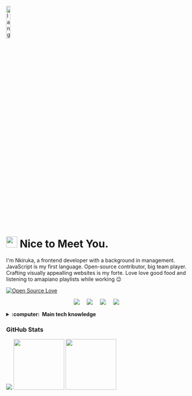 <p align="left"><img width=15%" src="https://github.com/alansmathew/alansmathew/raw/master/lang.gif" alt="lang image here" /></p>

# <img src="https://media.giphy.com/media/hvRJCLFzcasrR4ia7z/giphy.gif" width="30px"> Nice to Meet You.

I'm Nkiruka, a frontend developer with a background in management. 
  JavaScript is my first language. Open-source contributor, big team player.
  Crafting visually appealling websites is my forte. Love love good food and listening to amapiano playlists while working 😉
  
[![Open Source Love](https://badges.frapsoft.com/os/v2/open-source.svg?v=103)](https://github.com/nkirukka)
<p align="center">
  <a href="mailto:specialebele@gmail.com?subject=Olá%20Bruno%20Tacca"><img src="https://img.shields.io/badge/gmail-%23D14836.svg?&style=for-the-badge&logo=gmail&logoColor=white" /></a>&nbsp;&nbsp;&nbsp;&nbsp;
  <a href="https://www.facebook.com/bruno.vitorellitacca"><img src="https://img.shields.io/badge/twitter-%233B5998.svg?&style=for-the-badge&logo=twitter&logoColor=white" /></a>&nbsp;&nbsp;&nbsp;&nbsp;
  <a href="https://www.linkedin.com/in/nkiruka-ebele/"><img src="https://img.shields.io/badge/linkedin-%230077B5.svg?&style=for-the-badge&logo=linkedin&logoColor=white" /></a>&nbsp;&nbsp;&nbsp;&nbsp;
  <a href="https://www.instagram.com/nkirukka.fullstack/"><img src="https://img.shields.io/badge/instagram-%23dc2743.svg?&style=for-the-badge&logo=instagram&logoColor=white" /></a>&nbsp;&nbsp;&nbsp;&nbsp;
  </p>

  
  
<details>
  <summary><b>:computer: &nbsp;Main tech knowledge</b></summary>
  <br/>


![HTML5](https://img.shields.io/badge/HTML5-E34F26.svg?&style=flat&logo=html5&logoColor=white)&nbsp;
![React](https://img.shields.io/badge/React-20232A?style=for-the-badge&logo=react&logoColor=61DAFB)&nbsp;
![Tailwind](https://img.shields.io/badge/Tailwind_CSS-38B2AC?style=for-the-badge&logo=tailwind-css&logoColor=white)&nbsp;
![CSS3](https://img.shields.io/badge/CSS3-%231572B6.svg?&style=flat&logo=css3&logoColor=white)&nbsp;
![JavaScript](https://img.shields.io/badge/JAVASCRIPT-323330.svg?&style=flat&logo=javascript&logoColor=%23F7DF1E)&nbsp;\
![Git](https://img.shields.io/badge/GIT-%23F05033.svg?&style=flat&logo=git&logoColor=white)&nbsp;
![GitHub](https://img.shields.io/badge/GITHUB-%23121011.svg?&style=flat&logo=github&logoColor=white)&nbsp;
![REST API](https://img.shields.io/badge/REST-02569B.svg?&style=flat&logo=rest&logoColor=white)&nbsp;\
![LINUX](https://img.shields.io/badge/LINUX-FCC624?style=flat-square&logo=linux&logoColor=black)
![VSCode](https://img.shields.io/badge/VSCODE-007ACC.svg?&style=flat&logo=visual-studio-code)&nbsp;
![VIM](https://img.shields.io/badge/VIM-E34F26.svg?&style=flat&logo=html5&logoColor=white)&nbsp;

  
</details>
<h3 align="left">GitHub Stats</h3>
<p>
<img align="centre" src="https://github-readme-stats.vercel.app/api?username=nkirukka&hide=html&hide_title=true&hide_border=true&layout=compact&langs_count=8&theme=nightowl" />
<img height="137px" src="https://github-readme-streak-stats.herokuapp.com/?user=nkirukka&hide=html&hide_title=true&hide_border=true&layout=compact&langs_count=8&theme=nightowl" />
<img height="137px" src="https://github-readme-stats.vercel.app/api/top-langs/?username=brunotacca&hide=html&hide_title=true&hide_border=true&layout=compact&langs_count=8&theme=nightowl" />
  </p>
